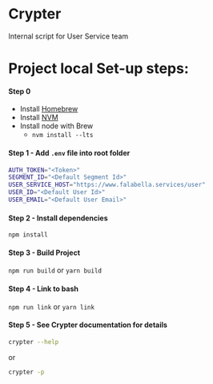 # Crypter

Internal script for User Service team

# Project local Set-up steps:

#### Step 0

- Install [Homebrew](https://brew.sh/)
- Install [NVM](https://formulae.brew.sh/formula/nvm)
- Install node with Brew
  - `nvm install --lts`

#### Step 1 - Add `.env` file into root folder

```bash
AUTH_TOKEN="<Token>"
SEGMENT_ID="<Default Segment Id>"
USER_SERVICE_HOST="https://www.falabella.services/user"
USER_ID="<Default User Id>"
USER_EMAIL="<Default User Email>"
```

#### Step 2 - Install dependencies

`npm install`

#### Step 3 - Build Project

`npm run build` or `yarn build`

#### Step 4 - Link to bash

`npm run link` or `yarn link`

#### Step 5 - See Crypter documentation for details

```bash
crypter --help
```

or

```bash
crypter -p
```
